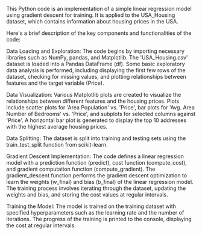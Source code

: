 This Python code is an implementation of a simple linear regression model using gradient descent for training. It is applied to the USA_Housing dataset, which  contains information about housing prices in the USA.

Here's a brief description of the key components and functionalities of the code:

Data Loading and Exploration:
The code begins by importing necessary libraries such as NumPy, pandas, and Matplotlib.
The 'USA_Housing.csv' dataset is loaded into a Pandas DataFrame (df).
Some basic exploratory data analysis is performed, including displaying the first few rows of the dataset, checking for missing values, and plotting relationships between features and the target variable (Price).


Data Visualization:
Various Matplotlib plots are created to visualize the relationships between different features and the housing prices.
Plots include scatter plots for 'Area Population' vs. 'Price', bar plots for 'Avg. Area Number of Bedrooms' vs. 'Price', and subplots for selected columns against 'Price'.
A horizontal bar plot is generated to display the top 10 addresses with the highest average housing prices.


Data Splitting:
The dataset is split into training and testing sets using the train_test_split function from scikit-learn.

Gradient Descent Implementation:
The code defines a linear regression model with a prediction function (predict), cost function (compute_cost), and gradient computation function (compute_gradient).
The gradient_descent function performs the gradient descent optimization to learn the weights (w_final) and bias (b_final) of the linear regression model.
The training process involves iterating through the dataset, updating the weights and bias, and storing the cost values at regular intervals.

Training the Model:
The model is trained on the training dataset with specified hyperparameters such as the learning rate and the number of iterations.
The progress of the training is printed to the console, displaying the cost at regular intervals.
